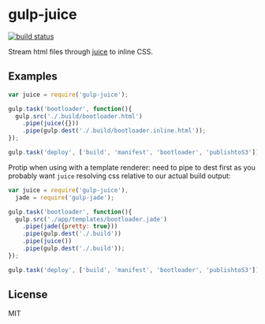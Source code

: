 # gulp-juice

[![build status](https://secure.travis-ci.org/akzhan/gulp-juice.png)](http://travis-ci.org/akzhan/gulp-juice)

Stream html files through [juice](https://www.npmjs.org/package/juice) to
inline CSS.

## Examples

```js
var juice = require('gulp-juice');

gulp.task('bootloader', function(){
  gulp.src('./.build/bootloader.html')
    .pipe(juice({}))
    .pipe(gulp.dest('./.build/bootloader.inline.html'));
});

gulp.task('deploy', ['build', 'manifest', 'bootloader', 'publishtoS3']);
```

Protip when using with a template renderer: need to pipe to dest first as
you probably want `juice` resolving css relative to our actual build output:

```js
var juice = require('gulp-juice'),
  jade = require('gulp-jade');

gulp.task('bootloader', function(){
  gulp.src('./app/templates/bootloader.jade')
    .pipe(jade({pretty: true}))
    .pipe(gulp.dest('./.build'))
    .pipe(juice())
    .pipe(gulp.dest('./.build'));
});

gulp.task('deploy', ['build', 'manifest', 'bootloader', 'publishtoS3']);
```

## License

MIT

